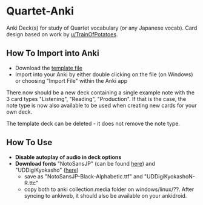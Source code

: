 # Quartet-Anki
Anki Deck(s) for study of Quartet vocabulary (or any Japanese vocab). Card design based on work by [u/TrainOfPotatoes](https://www.reddit.com/user/TrainOfPotatoes/).

## How To Import into Anki

- Download the [template file](template-with-example.apkg)
- Import into your Anki by either double clicking on the file (on Windows) or choosing "Import File" within the Anki app

There now should be a new deck containing a single example note with the 3 card types "Listening", "Reading", "Production". If that is the case, the note type is now also available to be used when creating new cards for your own deck.

The template deck can be deleted - it does not remove the note type.

## How To Use

- **Disable autoplay of audio in deck options**
- **Download fonts** "NotoSansJP" (can be found [here](https://en.bestfonts.pro/font/download-web/5c8a5b8f7dd582046594053d/NotoSansJP-Black-Alphabetic)) and "UDDigiKyokasho" ([here](https://m.fontke.com/font/24526460/download/))
  - save as "NotoSansJP-Black-Alphabetic.ttf" and "UDDigiKyokashoN-R.ttc"
  - copy both to anki collection.media folder on windows/linux/??. After syncing to ankiweb, it should also be available on your ankidroid.
